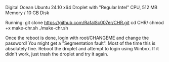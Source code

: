 Digital Ocean Ubuntu 24.10 x64 Droplet with "Regular Intel" CPU, 512 MB Memory / 10 GB Disk
 
Running:
 git clone https://github.com/RafalSc007er/CHR.git
 cd CHR/
 chmod +x make-chr.sh
 ./make-chr.sh

 
Once the reboot is done, login with root/CHANGEME and change the password!
You might get a "Segmentation fault".
Most of the time this is absolutely fine. Reboot the droplet and attempt to login using Winbox.
If it didn't work, just trash the droplet and try it again.
